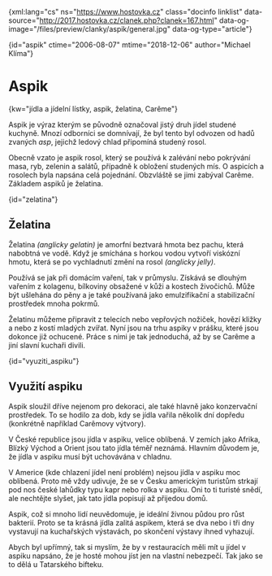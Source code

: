 
{xml:lang="cs" ns="https://www.hostovka.cz" class="docinfo linklist" data-source="http://2017.hostovka.cz/clanek.php?clanek=167.html" data-og-image="/files/preview/clanky/aspik/general.jpg" data-og-type="article"}

{id="aspik" ctime="2006-08-07" mtime="2018-12-06" author="Michael Klíma"}

# Aspik

{kw="jídla a jídelní lístky, aspik, želatina, Carême"}

Aspik je výraz kterým se původně označoval jistý druh jídel studené kuchyně. Mnozí odborníci se domnívají, že byl tento byl odvozen od hadů zvaných _asp_, jejichž ledový chlad připomíná studený rosol.

Obecně vzato je aspik rosol, který se používá k zalévání nebo pokrývání masa, ryb, zelenin a salátů, případně k obložení studených mís. O aspicích a rosolech byla napsána celá pojednání. Obzvláště se jimi zabýval Carême. Základem aspiků je želatina.

{id="zelatina"}

## Želatina

Želatina _(anglicky gelatin)_ je amorfní beztvará hmota bez pachu, která nabobtná ve vodě. Když je smíchána s horkou vodou vytvoří viskózní hmotu, která se po vychladnutí změní na rosol _(anglicky jelly)_.

Používá se jak při domácím vaření, tak v průmyslu. Získává se dlouhým vařením z kolagenu, bílkoviny obsažené v kůži a kostech živočichů. Může být ušlehána do pěny a je také používaná jako emulzifikační a stabilizační prostředek mnoha pokrmů.

Želatinu můžeme připravit z telecích nebo vepřových nožiček, hovězí kližky a nebo z kostí mladých zvířat. Nyní jsou na trhu aspiky v prášku, které jsou dokonce již ochucené. Práce s nimi je tak jednoduchá, až by se Carême a jiní slavní kuchaři divili.

{id="vyuziti_aspiku"}

## Využití aspiku

Aspik sloužil dříve nejenom pro dekoraci, ale také hlavně jako konzervační prostředek. To se hodilo za dob, kdy se jídla vařila několik dní dopředu (konkrétně například Carêmovy výtvory).

V České republice jsou jídla v aspiku, velice oblíbená. V zemích jako Afrika, Blízký Východ a Orient jsou tato jídla téměř neznámá. Hlavním důvodem je, že jídla v aspiku musí být uchovávána v chladnu.

V Americe (kde chlazení jídel není problém) nejsou jídla v aspiku moc oblíbená. Proto mě vždy udivuje, že se v Česku americkým turistům strkají pod nos české lahůdky typu kapr nebo rolka v aspiku. Oni to ti turisté snědí, ale nechtějte slyšet, jak tato jídla popisují až přijedou domů.

Aspik, což si mnoho lidí neuvědomuje, je ideální živnou půdou pro růst bakterií. Proto se ta krásná jídla zalitá aspikem, která se dva nebo i tři dny vystavují na kuchařských výstavách, po skončení výstavy ihned vyhazují.

Abych byl upřímný, tak si myslím, že by v restauracích měli mít u jídel v aspiku napsáno, že je hosté mohou jíst jen na vlastní nebezpečí. Tak jako se to dělá u Tatarského bifteku.

